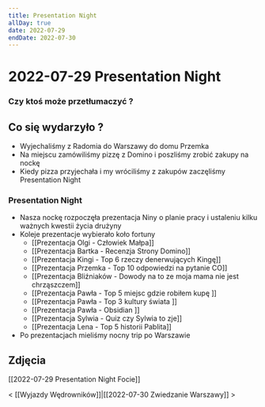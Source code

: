 ```yaml
---
title: Presentation Night
allDay: true
date: 2022-07-29
endDate: 2022-07-30
---
```


# 2022-07-29 Presentation Night

### Czy ktoś może przetłumaczyć ?

## Co się wydarzyło ? 
- Wyjechaliśmy z Radomia do Warszawy do domu Przemka
- Na miejscu zamówiliśmy pizzę z Domino i poszliśmy zrobić zakupy na nockę
- Kiedy pizza przyjechała i my wróciliśmy z zakupów zaczęliśmy Presentation Night

### Presentation Night 
- Nasza nockę rozpoczęła prezentacja Niny o planie pracy i ustaleniu kilku ważnych kwestii życia drużyny
- Koleje prezentacje wybierało koło fortuny
	- [[Prezentacja Olgi - Człowiek Małpa]]
	- [[Prezentacja Bartka - Recenzja Strony Domino]]
	- [[Prezentacja Kingi - Top 6 rzeczy denerwujących Kingę]]
	- [[Prezentacja Przemka - Top 10 odpowiedzi na pytanie CO]]
	- [[Prezentacja Bliźniaków - Dowody na to ze moja mama nie jest chrząszczem]]
	- [[Prezentacja Pawła - Top 5 miejsc gdzie robiłem kupę ]]
	- [[Prezentacja Pawła - Top 3 kultury świata ]]
	- [[Prezentacja Pawła - Obsidian ]]
	- [[Prezentacja Sylwia - Quiz czy Sylwia to zje]]
	- [[Prezentacja Lena - Top 5 historii Pablita]]
- Po prezentacjach mieliśmy nocny trip po Warszawie

## Zdjęcia
[[2022-07-29 Presentation Night Focie]]

< [[Wyjazdy Wędrowników]]|[[2022-07-30 Zwiedzanie Warszawy]] >